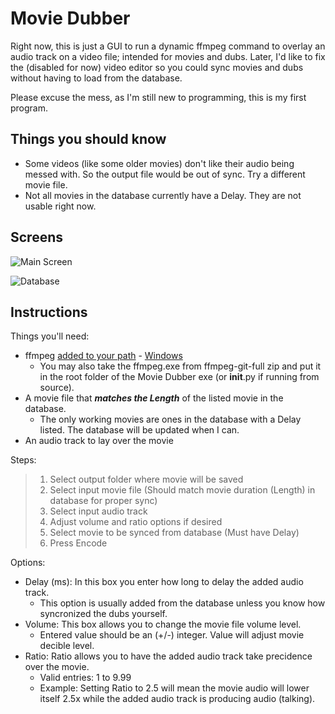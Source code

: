 # Movie Dubber
Right now, this is just a GUI to run a dynamic ffmpeg command to overlay an audio track on a video file; intended for movies and dubs. Later, I'd like to fix the (disabled for now) video editor so you could sync movies and dubs without having to load from the database. 

Please excuse the mess, as I'm still new to programming, this is my first program.

## Things you should know
- Some videos (like some older movies) don't like their audio being messed with. So the output file would be out of sync. Try a different movie file.
- Not all movies in the database currently have a Delay. They are not usable right now.

## Screens
![Main Screen](https://github.com/f09f9095/Movie-Dubber/blob/main/etc/Main%20Screen.png?raw=true)

![Database](https://github.com/f09f9095/Movie-Dubber/blob/main/etc/Database.png?raw=true)

## Instructions
Things you'll need:
- ffmpeg [added to your path](https://www.youtube.com/watch?v=3z9rUl9r2oA) - [Windows](https://www.gyan.dev/ffmpeg/builds/ffmpeg-git-full.7z)
  - You may also take the ffmpeg.exe from ffmpeg-git-full zip and put it in the root folder of the Movie Dubber exe (or __init__.py if running from source).
- A movie file that **_matches the Length_** of the listed movie in the database.
  - The only working movies are ones in the database with a Delay listed. The database will be updated when I can.
- An audio track to lay over the movie

Steps:
>1. Select output folder where movie will be saved
>2. Select input movie file (Should match movie duration (Length) in database for proper sync)
>3. Select input audio track
>4. Adjust volume and ratio options if desired
>5. Select movie to be synced from database (Must have Delay)
>6. Press Encode

Options:
- Delay (ms): In this box you enter how long to delay the added audio track.
  - This option is usually added from the database unless you know how syncronized the dubs yourself.
- Volume: This box allows you to change the movie file volume level.
  - Entered value should be an (+/-) integer. Value will adjust movie decible level.
- Ratio: Ratio allows you to have the added audio track take precidence over the movie.
  - Valid entries: 1 to 9.99
  - Example: Setting Ratio to 2.5 will mean the movie audio will lower itself 2.5x while the added audio track is producing audio (talking).
